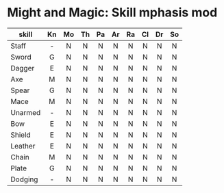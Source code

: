 # Might and Magic: Skill mphasis mod

| skill | Kn | Mo | Th | Pa | Ar | Ra | Cl | Dr | So |
|----|:----:|:----:|:----:|:----:|:----:|:----:|:----:|:----:|:----:|
| Staff | - | N | N | N | N | N | N | N | N |
| Sword | G | N | N | N | N | N | N | N | N |
| Dagger | E | N | N | N | N | N | N | N | N |
| Axe | M | N | N | N | N | N | N | N | N |
| Spear | G | N | N | N | N | N | N | N | N |
| Mace | M | N | N | N | N | N | N | N | N |
| Unarmed | - | N | N | N | N | N | N | N | N |
| Bow | E | N | N | N | N | N | N | N | N |
| Shield | E | N | N | N | N | N | N | N | N |
| Leather | E | N | N | N | N | N | N | N | N |
| Chain | M | N | N | N | N | N | N | N | N |
| Plate | G | N | N | N | N | N | N | N | N |
| Dodging | - | N | N | N | N | N | N | N | N |
